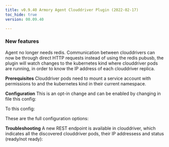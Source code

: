```yaml
---
title: v0.9.40 Armory Agent Clouddriver Plugin (2022-02-17)
toc_hide: true
version: 00.09.40

---
```


### New features

Agent no longer needs redis. Communication between clouddrivers can now be through direct HTTP requests instead of using the redis pubusb, the plugin will watch changes to the kubernetes kind  where clouddriver pods are running, in order to know the IP address of each clouddriver replica.

**Prerequisites**
Clouddriver pods need to mount a service account with permissions to  and  the kubernetes kind  in their current namespace.

**Configuration**
This is an opt-in change and can be enabled by changing in  file this config:



To this config:



These are the full configuration options:


**Troubleshooting**
A new REST endpoint is available in clouddriver, which indicates all the discovered clouddriver pods, their IP addressess and status (ready/not ready):

